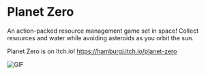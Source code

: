 # Planet Zero

An action-packed resource management game set in space! Collect resources and water while avoiding asteroids as you orbit the sun.

Planet Zero is on Itch.io! https://hamburgj.itch.io/planet-zero

![GIF](https://media0.giphy.com/media/f47gBgZDXak8y8zs0F/giphy.gif)
